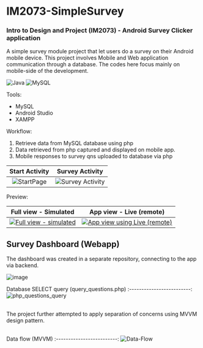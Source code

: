 # IM2073-SimpleSurvey
### Intro to Design and Project (IM2073) - Android Survey Clicker application

A simple survey module project that let users do a survey on their Android mobile device. This project involves Mobile and Web application communication through a database. The codes here focus mainly on mobile-side of the development.

![Java](https://img.shields.io/badge/java-%23ED8B00.svg?style=for-the-badge&logo=java&logoColor=white) ![MySQL](https://img.shields.io/badge/mysql-%2300f.svg?style=for-the-badge&logo=mysql&logoColor=white)

Tools:
- MySQL
- Android Studio
- XAMPP

Workflow:
1. Retrieve data from MySQL database using php 
2. Data retrieved from php captured and displayed on mobile app. 
3. Mobile responses to survey qns uploaded to database via php


Start Activity             |  Survey Activity
:-------------------------:|:-------------------------:
![StartPage](https://user-images.githubusercontent.com/30825204/115137610-f01cb700-9fdb-11eb-8802-cb1fc7b30a47.PNG)  |  ![Survey Activity](https://user-images.githubusercontent.com/30825204/115137594-d67b6f80-9fdb-11eb-901a-1a0f5137df34.png)


Preview:

Full view - Simulated      |  App view - Live (remote)
:-------------------------:|:-------------------------:
[![Full view - simulated](https://user-images.githubusercontent.com/30825204/116789253-d6ab4e80-aa62-11eb-944d-051ccec385d9.png)](https://user-images.githubusercontent.com/30825204/114790676-ff7cd580-9d39-11eb-896b-82e2db728e73.mp4)|[![App view using Live (remote)](https://user-images.githubusercontent.com/30825204/116789425-91d3e780-aa63-11eb-825b-bb32d0b79396.png)](https://user-images.githubusercontent.com/30825204/114789168-867c7e80-9d37-11eb-918d-9ddb120fa23c.mp4)

<!-- WebApp: [Survey WebApp dashboard.pdf](https://github.com/NovemForxuz/IM2073-SimpleSurvey/files/6314068/WebApp.survey.dashboard.pdf) -->
## Survey Dashboard (Webapp)
The dashboard was created in a separate repository, connecting to the app via backend.

![image](https://user-images.githubusercontent.com/30825204/211903057-77d68c12-1149-4da5-9c85-6be384bd75aa.png)


Database SELECT query (query_questions.php)
:-------------------------:
![php_questions_query](https://user-images.githubusercontent.com/30825204/114873035-c0896700-9daf-11eb-9d08-14a55d2aa897.PNG)

<br>
The project further attempted to apply separation of concerns using MVVM design pattern.
<br><br>

Data flow (MVVM)
:-------------------------:
![Data-Flow](https://user-images.githubusercontent.com/30825204/114879256-df8af780-9db5-11eb-95bf-f3c2fada438c.png)

